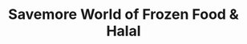 ---
title: "Savemore World of Frozen Food & Halal"
url: /croydon/savemore-world-of-frozen-food-und-halal/
shop: Metzgerei
---